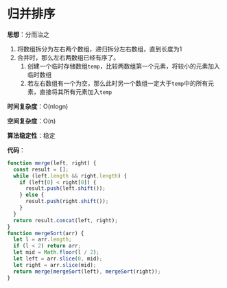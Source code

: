 # 归并排序

**思想**：分而治之

1. 将数组拆分为左右两个数组，递归拆分左右数组，直到长度为1
2. 合并时，那么左右两数组已经有序了。
   1. 创建一个临时存储数组`temp`，比较两数组第一个元素，将较小的元素加入临时数组
   2. 若左右数组有一个为空，那么此时另一个数组一定大于`temp`中的所有元素，直接将其所有元素加入`temp`

**时间复杂度**：O(nlogn)

**空间复杂度**：O(n)

**算法稳定性**：稳定

**代码**：

```js
function merge(left, right) {
  const result = [];
  while (left.length && right.length) {
    if (left[0] < right[0]) {
      result.push(left.shift());
    } else {
      result.push(right.shift());
    }
  }
  return result.concat(left, right);
}
function mergeSort(arr) {
  let l = arr.length;
  if (l < 2) return arr;
  let mid = Math.floor(l / 2);
  let left = arr.slice(0, mid);
  let right = arr.slice(mid);
  return merge(mergeSort(left), mergeSort(right));
}
```

